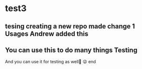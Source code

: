# test3
tesing creating a new repo made change 1
Usages
Andrew added this
-------------
You can use this to do many things
Testing
-------
And you can use it for testing as well:tada:
:stuck_out_tongue_winking_eye:
end


